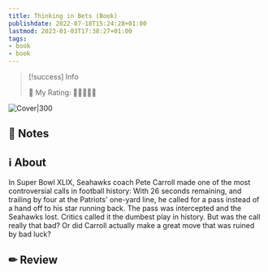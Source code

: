 ```yaml
---
title: Thinking in Bets (Book)
publishdate: 2022-07-18T15:24:28+01:00
lastmod: 2023-01-03T17:38:27+01:00
tags: 
- book
- book
---
```






> [!success] Info 
 > 
 > 🤔 My Rating: 💙💙💙💙🖤 <br> 

![Cover|300](https://images-na.ssl-images-amazon.com/images/I/41+XSyDaQeL._SX329_BO1,204,203,200_.jpg)



## 📝 Notes







## ℹ️ About



In Super Bowl XLIX, Seahawks coach Pete Carroll made one of the most controversial calls in football history: With 26 seconds remaining, and trailing by four at the Patriots' one-yard line, he called for a pass instead of a hand off to his star running back. The pass was intercepted and the Seahawks lost. Critics called it the dumbest play in history. But was the call really that bad? Or did Carroll actually make a great move that was ruined by bad luck?



## ✏ Review





